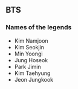 ## BTS
### Names of the legends

* Kim Namjoon
* Kim Seokjin
* Min Yoongi
* Jung Hoseok
* Park Jimin
* Kim Taehyung
* Jeon Jungkook